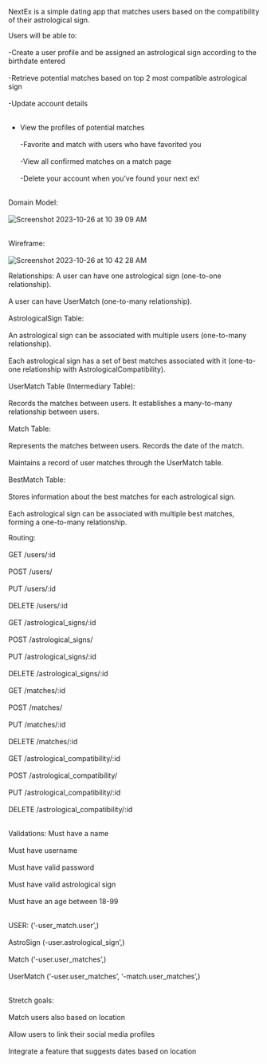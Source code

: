 NextEx is a simple dating app that matches users based on the compatibility of their astrological sign. 

Users will be able to: <br></br>
-Create a user profile and be assigned an astrological sign according to the birthdate entered<br></br>
-Retrieve potential matches based on top 2 most compatible astrological sign<br></br>
-Update account details<br></br>
- View the profiles of potential matches<br></br>
-Favorite and match with users who have favorited you<br></br>
-View all confirmed matches on a match page<br></br>
-Delete your account when you’ve found your next ex!<br></br>


Domain Model: <br></br>
![Screenshot 2023-10-26 at 10 39 09 AM](https://github.com/kristi-panko-flatiron/NextEx/assets/136921157/f8b30ab4-0297-4ebb-bee9-fabb41e3d666)
<br></br>

Wireframe:<br></br>
![Screenshot 2023-10-26 at 10 42 28 AM](https://github.com/kristi-panko-flatiron/NextEx/assets/136921157/54c57dfe-01ad-4a46-8cd3-7373eddf0687)

Relationships:
A user can have one astrological sign (one-to-one relationship).<br></br>
A user can have UserMatch (one-to-many relationship).<br></br>
AstrologicalSign Table:<br></br>
An astrological sign can be associated with multiple users (one-to-many relationship).<br></br>
Each astrological sign has a set of best matches associated with it (one-to-one relationship with AstrologicalCompatibility).<br></br>
UserMatch Table (Intermediary Table):<br></br>
Records the matches between users. It establishes a many-to-many relationship between users.<br></br>
Match Table:<br></br>
Represents the matches between users. Records the date of the match.<br></br>
Maintains a record of user matches through the UserMatch table.<br></br>
BestMatch Table:<br></br>
Stores information about the best matches for each astrological sign.<br></br>
Each astrological sign can be associated with multiple best matches, forming a one-to-many relationship.


Routing:<br></br>
GET /users/:id<br></br>
POST /users/<br></br>
PUT /users/:id<br></br>
DELETE /users/:id<br></br>
GET /astrological_signs/:id<br></br>
POST /astrological_signs/<br></br>
PUT /astrological_signs/:id<br></br>
DELETE /astrological_signs/:id<br></br>
GET /matches/:id<br></br>
POST /matches/<br></br>
PUT /matches/:id<br></br>
DELETE /matches/:id<br></br>
GET /astrological_compatibility/:id<br></br>
POST /astrological_compatibility/<br></br>
PUT /astrological_compatibility/:id<br></br>
DELETE /astrological_compatibility/:id<br></br>

Validations: 
Must have a name<br></br>
Must have username<br></br>
Must have valid password<br></br>
Must have valid astrological sign<br></br>
Must have an age between 18-99<br></br>


USER: (‘-user_match.user’,)<br></br>
AstroSign (-user.astrological_sign’,)<br></br>
Match (‘-user.user_matches’,)<br></br>
UserMatch (‘-user.user_matches’, ‘-match.user_matches’,)<br></br>



Stretch goals:<br></br>
Match users also based on location<br></br>
Allow users to link their social media profiles<br></br>
Integrate a feature that suggests dates based on location<br></br>
